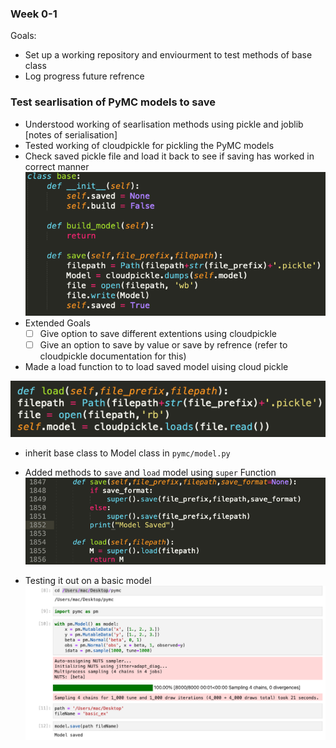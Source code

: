 ### Week 0-1
Goals:
* Set up a working repository and enviourment to test methods of base class
* Log progress future refrence
### Test searlisation of PyMC models to save
* Understood working of searlisation methods using pickle and joblib [notes of serialisation]
* Tested working of cloudpickle for pickling the PyMC models
* Check saved pickle file and load it back to see if saving has worked in correct manner <br>
![image.png](images/1.png)
* Extended Goals
    - [ ] Give option to save different extentions using cloudpickle
    - [ ] Give an option to save by value or save by refrence (refer to cloudpickle documentation for this)

* Made a load function to to load saved model uising cloud pickle

![image.png](images/2.png)

* inherit base class to Model class in `pymc/model.py`
* Added methods to `save` and `load` model using `super` Function
![image.png](images/3.png)

* Testing it out on a basic model
![image.png](images/4.png)